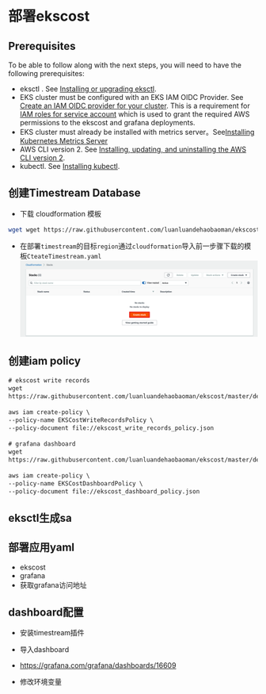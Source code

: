 # 部署ekscost
## Prerequisites

To be able to follow along with the next steps, you will need to have the following prerequisites:

- eksctl . See [Installing or upgrading eksctl](https://docs.aws.amazon.com/eks/latest/userguide/eksctl.html#installing-eksctl).
- EKS cluster must be configured with an EKS IAM OIDC Provider. See [Create an IAM OIDC provider for your cluster](https://docs.aws.amazon.com/eks/latest/userguide/enable-iam-roles-for-service-accounts.html). This is a requirement for [IAM roles for service account](https://docs.aws.amazon.com/eks/latest/userguide/iam-roles-for-service-accounts.html) which is used to grant the required AWS permissions to the ekscost and grafana deployments.
- EKS cluster must already be installed with metrics server。See[Installing Kubernetes Metrics Server
](https://docs.aws.amazon.com/eks/latest/userguide/metrics-server.html)
- AWS CLI version 2. See [Installing, updating, and uninstalling the AWS CLI version 2](https://docs.aws.amazon.com/cli/latest/userguide/install-cliv2.html).
- kubectl. See [Installing kubectl](https://docs.aws.amazon.com/eks/latest/userguide/install-kubectl.html).
## 创建Timestream Database
-  下载 cloudformation 模板
```bash
wget wget https://raw.githubusercontent.com/luanluandehaobaoman/ekscost/master/deploy/CteateTimestream.yaml
```
- 在部署`timestream`的目标`region`通过`cloudformation`导入前一步骤下载的模板`CteateTimestream.yaml`
![img.png](img.png)


## 创建iam policy
```
# ekscost write records
wget https://raw.githubusercontent.com/luanluandehaobaoman/ekscost/master/deploy/ekscost_write_records_policy.json

aws iam create-policy \
--policy-name EKSCostWriteRecordsPolicy \
--policy-document file://ekscost_write_records_policy.json

# grafana dashboard
wget https://raw.githubusercontent.com/luanluandehaobaoman/ekscost/master/deploy/ekscost_dashboard_policy.json

aws iam create-policy \
--policy-name EKSCostDashboardPolicy \
--policy-document file://ekscost_dashboard_policy.json
```

## eksctl生成sa

## 部署应用yaml
- ekscost
- grafana
- 获取grafana访问地址

## dashboard配置
- 安装timestream插件
- 导入dashboard
- https://grafana.com/grafana/dashboards/16609

- 修改环境变量
